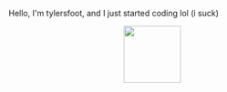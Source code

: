 Hello, I'm tylersfoot, and I just started coding lol (i suck)

<div id="header" align="center">
  <img src="[https://media.giphy.com/media/M9gbBd9nbDrOTu1Mqx/giphy.gif](https://c.tenor.com/RXfkIRCYSzgAAAAC/hog-boar-emoji-mindblown-mind-blown-slideshow-meme.gif)" width="100"/>
</div>
